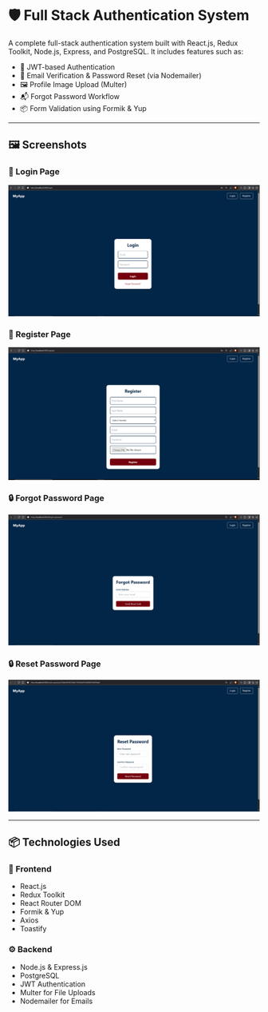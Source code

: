 # 🛡️ Full Stack Authentication System

A complete full-stack authentication system built with React.js, Redux Toolkit, Node.js, Express, and PostgreSQL. It includes features such as:

- 🔐 JWT-based Authentication
- 📩 Email Verification & Password Reset (via Nodemailer)
- 🖼️ Profile Image Upload (Multer)
- 📬 Forgot Password Workflow
- 📦 Form Validation using Formik & Yup

---

## 🖼️ Screenshots

### 🔑 Login Page

![Login Page](./screenshots/login.png)

### 📝 Register Page

![Register Page](./screenshots/register.png)

### 🔒 Forgot Password Page

![Forgot Password](./screenshots/forgot_password.png)

### 🔒 Reset Password Page

![Reset Password](./screenshots/reset_password.png)

---

## 📦 Technologies Used

### 🔧 Frontend

- React.js
- Redux Toolkit
- React Router DOM
- Formik & Yup
- Axios
- Toastify

### ⚙️ Backend

- Node.js & Express.js
- PostgreSQL
- JWT Authentication
- Multer for File Uploads
- Nodemailer for Emails
